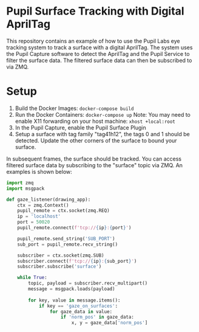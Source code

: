 # Pupil Surface Tracking with Digital AprilTag

This repository contains an example of how to use the Pupil Labs eye tracking system to track a surface with a digital AprilTag. The system uses the Pupil Capture software to detect the AprilTag and the Pupil Service to filter the surface data. The filtered surface data can then be subscribed to via ZMQ.

# Setup

1. Build the Docker Images: `docker-compose build`
2. Run the Docker Containers: `docker-compose up`
    Note: You may need to enable X11 forwarding on your host machine: `xhost +local:root`
3. In the Pupil Capture, enable the Pupil Surface Plugin
4. Setup a surface with tag family "tag41h12", the tags 0 and 1 should be detected. Update the other corners of the surface to bound your surface.

In subsequent frames, the surface should be tracked. You can access filtered surface data by subscribing to the "surface" topic via ZMQ. An examples is shown below:

```python
import zmq
import msgpack

def gaze_listener(drawing_app):
    ctx = zmq.Context()
    pupil_remote = ctx.socket(zmq.REQ)
    ip = 'localhost'
    port = 50020
    pupil_remote.connect(f'tcp://{ip}:{port}')

    pupil_remote.send_string('SUB_PORT')
    sub_port = pupil_remote.recv_string()

    subscriber = ctx.socket(zmq.SUB)
    subscriber.connect(f'tcp://{ip}:{sub_port}')
    subscriber.subscribe('surface')

    while True:
        topic, payload = subscriber.recv_multipart()
        message = msgpack.loads(payload)
        
        for key, value in message.items():
            if key == 'gaze_on_surfaces':
                for gaze_data in value:
                    if 'norm_pos' in gaze_data:
                        x, y = gaze_data['norm_pos']
```